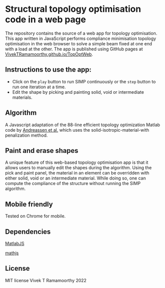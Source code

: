 # Structural topology optimisation code in a web page

The repository contains the source of a web app for topology optimisation. This app written in JavaScript performs compliance minimisation topology optimisation in the web browser to solve a simple beam fixed at one end with a load at the other. The app is published using GitHub pages at [VivekTRamamoorthy.github.io/TopOptWeb](https://VivekTRamamoorthy.github.io/TopOptWeb).

## Instructions to use the app:
- Click on the `play` button to run SIMP continuously or the `step` button to run one iteration at a time.
- Edit the shape by picking and painting solid, void or intermediate materials. 

## Algorithm

A Javascript adaptation of the 88-line efficient topology optimization Matlab code by [Andreassen et al.](https://doi.org/10.1007/s00158-010-0594-7) which uses the solid-isotropic-material-with penalization method. 

## Paint and erase shapes
A unique feature of this web-based topology optimisation app is that it allows users to manually edit the shapes during the algorithm. Using the pick and paint panel, the material in an element can be overridden with either solid, void or an intermediate material. While doing so, one can compute the compliance of the structure without running the SIMP algorithm.

## Mobile friendly
Tested on Chrome for mobile. 

## Dependencies
[MatlabJS](https:://VivekTRamamoorthy.github.io/MatlabJS) 

[mathjs](https://mathjs.org/)

## License
MIT license 
Vivek T Ramamoorthy 2022

